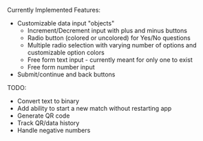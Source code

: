 Currently Implemented Features:
- Customizable data input "objects"
  - Increment/Decrement input with plus and minus buttons
  - Radio button (colored or uncolored) for Yes/No questions
  - Multiple radio selection with varying number of options and customizable option colors
  - Free form text input - currently meant for only one to exist
  - Free form number input
- Submit/continue and back buttons

TODO:
- Convert text to binary
- Add ability to start a new match without restarting app
- Generate QR code
- Track QR/data history
- Handle negative numbers
